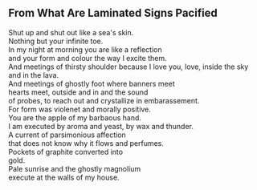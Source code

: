 From What Are Laminated Signs Pacified
--------------------------------------
Shut up and shut out like a sea's skin.  
Nothing but your infinite toe.  
In my night at morning you are like a reflection  
and your form and colour the way I excite them.  
And meetings of thirsty shoulder because I love you, love, inside the sky and in the lava.  
And meetings of ghostly foot where banners meet  
hearts meet, outside and in and the sound  
of probes, to reach out and crystallize in embarassement.  
For form was violenet and morally positive.  
You are the apple of my barbaous hand.  
I am executed by aroma and yeast, by wax and thunder.  
A current of parsimonious affection  
that does not know why it flows and perfumes.  
Pockets of graphite converted into  
gold.  
Pale sunrise and the ghostly magnolium  
execute at the walls of my house.  
